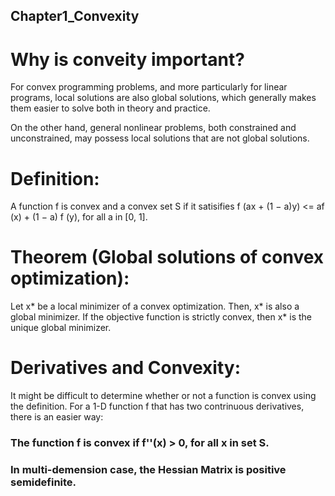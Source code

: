 ## Chapter1_Convexity

# Why is conveity important? 

For convex programming problems, and more particularly for linear programs, local solutions are also global solutions, which generally makes them easier to solve both in theory and practice. 

On the other hand, general nonlinear problems, both constrained and unconstrained, may possess local solutions that are not global solutions. 

# Definition: 

A function f is convex and a convex set S if it satisifies
f (ax + (1 − a)y) <= af (x) + (1 − a) f (y), for all a in [0, 1].

# Theorem (Global solutions of convex optimization): 
Let x* be a local minimizer of a convex optimization. Then, x* is also a global minimizer. If the objective function is strictly convex, then x* is the unique global minimizer. 

# Derivatives and Convexity:
It might be difficult to determine whether or not a function is convex using the definition. For a 1-D function f that has two contrinuous derivatives, there is an easier way:

### The function f is convex if f''(x) > 0, for all x in set S. ###

### In multi-demension case, the Hessian Matrix is positive semidefinite. ###


